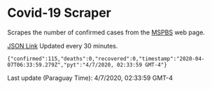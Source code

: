 # Covid-19 Scraper

Scrapes the number of confirmed cases from the [MSPBS](https://www.mspbs.gov.py/covid-19.php) web page.

[JSON Link](https://jmayalag.github.io/covid19-scrape/cases.json)
Updated every 30 minutes.
```
{"confirmed":115,"deaths":0,"recovered":0,"timestamp":"2020-04-07T06:33:59.279Z","pyt":"4/7/2020, 02:33:59 GMT-4"}
```
Last update (Paraguay Time): 4/7/2020, 02:33:59 GMT-4